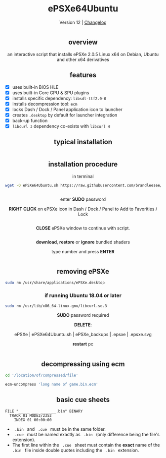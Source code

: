 <h1 align="center">ePSXe64Ubuntu</h1>

<p align="center">Version 12 | <a href="https://github.com/brandleesee/ePSXe64Ubuntu/blob/master/CHANGELOG.md">Changelog</a></p>

<img src="" />

<h2 align="center">overview</h2>

<p align="center">an interactive script that installs ePSXe 2.0.5 Linux x64 on Debian, Ubuntu and other x64 derivatives</p>

<h2 align="center">features</h2>

- [x] uses built-in BIOS HLE
- [x] uses built-in Core GPU & SPU plugins
- [x] installs specific dependency: `libsdl-ttf2.0-0`
- [x] installs decompression tool: `ecm`
- [x] locks Dash / Dock / Panel application icon to launcher
- [x] creates `.desktop` by default for launcher integration
- [x] back-up function
- [x] `libcurl 3` dependency co-exists with `libcurl 4` 

<h2 align="center">typical installation</h2>

<img src="" />

<h2 align="center">installation procedure</h2>

<p align="center">in terminal</p>

```bash
wget -O ePSXe64Ubuntu.sh https://raw.githubusercontent.com/brandleesee/ePSXe64Ubuntu/master/ePSXe64Ubuntu.sh && bash ePSXe64Ubuntu.sh
```

<img src="" />

<p align="center">enter <strong>SUDO</strong> password</p>

<p align="center"><strong>RIGHT CLICK</strong> on ePSXe icon in Dash / Dock / Panel to Add to Favorities / Lock</p>

<p align="center"><img src="" /></p>

<p align="center"><strong>CLOSE</strong> ePSXe window to continue with script.</p>

<img src="" />

<p align="center"><strong>download</strong>, <strong>restore</strong> or <strong>ignore</strong> bundled shaders

<p align="center">type number and press <strong>ENTER</strong></p>

<p align="center"><img src="" /></p>

<h2 align="center">removing ePSXe</h2>

```bash
sudo rm /usr/share/applications/ePSXe.desktop
```

<h3 align="center">if running Ubuntu 18.04 or later</h3>

```bash
sudo rm /usr/lib/x86_64-linux-gnu/libcurl.so.3
```

<p align="center"><strong>SUDO</strong> password required</p>

<p align="center"><strong>DELETE</strong>:</p>

<p align="center">ePSXe | ePSXe64Ubuntu.sh | ePSXe_backups | .epsxe | .epsxe.svg</p>

<p align="center" ><strong>restart</strong> pc</p>

<img src="" />

<h2 align="center">decompressing using ecm</h2>

```bash
cd '/location/of/compressed/file'

ecm-uncompress 'long name of game.bin.ecm'
```

<h2 align="center">basic cue sheets</h2>

```
FILE "_____ ___ _______.bin" BINARY
  TRACK 01 MODE2/2352
    INDEX 01 00:00:00
```

* `  .bin  ` and `  .cue  ` must be in the same folder.
* `  .cue  ` must be named exactly as `  .bin  ` (only difference being the file's extension).
* The first line within the `  .cue  ` sheet must contain the **exact** name of the `  .bin  ` file inside double quotes including the `  .bin  ` extension.

